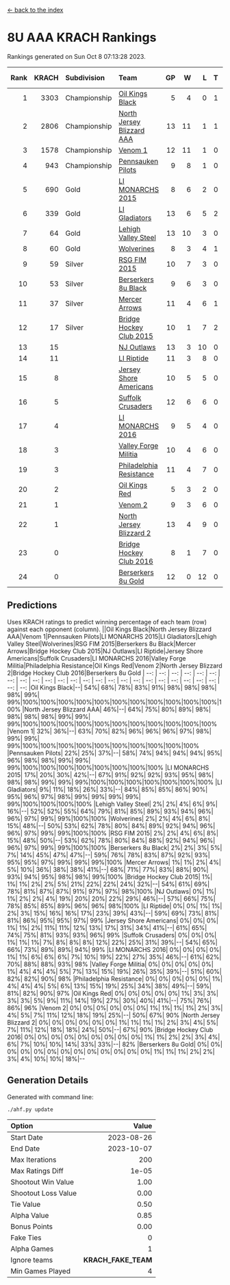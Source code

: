 [<- back to the index](readme.md)
# 8U AAA KRACH Rankings
Rankings generated on Sun Oct  8 07:13:28 2023.

Rank|KRACH|Subdivision|Team|GP|W|L|T|OTW|OTL|SoS|Exp Wins|Win Diff
---:|---:|:---|:---|---:|---:|---:|---:|---:|---:|---:|---:|---:
1|3303|Championship|[Oil Kings Black](https://gamesheetstats.com/seasons/3659/teams/140206/schedule)|5|4|0|1|0|0|585|5.3|-0.0
2|2806|Championship|[North Jersey Blizzard AAA](https://gamesheetstats.com/seasons/3659/teams/140205/schedule)|13|11|1|1|0|0|528|12.3|-0.0
3|1578|Championship|[Venom 1](https://gamesheetstats.com/seasons/3659/teams/140213/schedule)|12|11|1|0|1|0|306|11.8|-0.0
4|943|Championship|[Pennsauken Pilots](https://gamesheetstats.com/seasons/3659/teams/140208/schedule)|9|8|1|0|0|0|218|8.8|-0.0
5|690|Gold|[LI MONARCHS 2015](https://gamesheetstats.com/seasons/3659/teams/140198/schedule)|8|6|2|0|0|0|679|6.8|-0.0
6|339|Gold|[LI Gladiators](https://gamesheetstats.com/seasons/3659/teams/140201/schedule)|13|6|5|2|0|0|1196|7.8|-0.0
7|64|Gold|[Lehigh Valley Steel](https://gamesheetstats.com/seasons/3659/teams/140197/schedule)|13|10|3|0|1|0|131|10.9|0.0
8|60|Gold|[Wolverines](https://gamesheetstats.com/seasons/3659/teams/140215/schedule)|8|3|4|1|0|0|336|4.4|0.0
9|59|Silver|[RSG FIM 2015](https://gamesheetstats.com/seasons/3659/teams/140210/schedule)|10|7|3|0|0|1|84|7.9|0.0
10|53|Silver|[Berserkers 8u Black](https://gamesheetstats.com/seasons/3659/teams/140192/schedule)|9|6|3|0|0|0|239|6.9|0.0
11|37|Silver|[Mercer Arrows](https://gamesheetstats.com/seasons/3659/teams/140202/schedule)|11|4|6|1|0|0|616|5.4|0.0
12|17|Silver|[Bridge Hockey Club 2015](https://gamesheetstats.com/seasons/3659/teams/140194/schedule)|10|1|7|2|0|2|844|2.9|0.0
13|15||[NJ Outlaws](https://gamesheetstats.com/seasons/3659/teams/140203/schedule)|13|3|10|0|1|0|643|3.9|0.0
14|11||[LI Riptide](https://gamesheetstats.com/seasons/3659/teams/140200/schedule)|11|3|8|0|0|0|985|3.9|0.0
15|8||[Jersey Shore Americans](https://gamesheetstats.com/seasons/3659/teams/140196/schedule)|10|5|5|0|0|0|48|5.9|0.0
16|5||[Suffolk Crusaders](https://gamesheetstats.com/seasons/3659/teams/140211/schedule)|12|6|6|0|0|0|41|6.9|0.0
17|4||[LI MONARCHS 2016](https://gamesheetstats.com/seasons/3659/teams/140199/schedule)|9|5|4|0|0|0|13|5.9|0.0
18|3||[Valley Forge Militia](https://gamesheetstats.com/seasons/3659/teams/140212/schedule)|10|4|6|0|0|0|303|4.9|0.0
19|3||[Philadelphia Resistance](https://gamesheetstats.com/seasons/3659/teams/140209/schedule)|11|4|7|0|0|0|282|4.9|0.0
20|2||[Oil Kings Red](https://gamesheetstats.com/seasons/3659/teams/140207/schedule)|5|3|2|0|0|0|3|3.9|0.0
21|1||[Venom 2](https://gamesheetstats.com/seasons/3659/teams/140214/schedule)|9|3|6|0|0|0|8|3.9|0.0
22|1||[North Jersey Blizzard 2](https://gamesheetstats.com/seasons/3659/teams/140204/schedule)|13|4|9|0|0|0|14|4.9|0.0
23|0||[Bridge Hockey Club 2016](https://gamesheetstats.com/seasons/3659/teams/140195/schedule)|8|1|7|0|0|0|10|1.9|0.0
24|0||[Berserkers 8u Gold](https://gamesheetstats.com/seasons/3659/teams/140193/schedule)|12|0|12|0|0|0|2|0.9|0.0

## Predictions
Uses KRACH ratings to predict winning percentage of each team (row) against each opponent (column).
||Oil Kings Black|North Jersey Blizzard AAA|Venom 1|Pennsauken Pilots|LI MONARCHS 2015|LI Gladiators|Lehigh Valley Steel|Wolverines|RSG FIM 2015|Berserkers 8u Black|Mercer Arrows|Bridge Hockey Club 2015|NJ Outlaws|LI Riptide|Jersey Shore Americans|Suffolk Crusaders|LI MONARCHS 2016|Valley Forge Militia|Philadelphia Resistance|Oil Kings Red|Venom 2|North Jersey Blizzard 2|Bridge Hockey Club 2016|Berserkers 8u Gold
| --: | --: | --: | --: | --: | --: | --: | --: | --: | --: | --: | --: | --: | --: | --: | --: | --: | --: | --: | --: | --: | --: | --: | --: | --: 
|Oil Kings Black|--| 54%| 68%| 78%| 83%| 91%| 98%| 98%| 98%| 98%| 99%| 99%|100%|100%|100%|100%|100%|100%|100%|100%|100%|100%|100%|100%
|North Jersey Blizzard AAA| 46%|--| 64%| 75%| 80%| 89%| 98%| 98%| 98%| 98%| 99%| 99%| 99%|100%|100%|100%|100%|100%|100%|100%|100%|100%|100%|100%
|Venom 1| 32%| 36%|--| 63%| 70%| 82%| 96%| 96%| 96%| 97%| 98%| 99%| 99%| 99%|100%|100%|100%|100%|100%|100%|100%|100%|100%|100%
|Pennsauken Pilots| 22%| 25%| 37%|--| 58%| 74%| 94%| 94%| 94%| 95%| 96%| 98%| 98%| 99%| 99%| 99%|100%|100%|100%|100%|100%|100%|100%|100%
|LI MONARCHS 2015| 17%| 20%| 30%| 42%|--| 67%| 91%| 92%| 92%| 93%| 95%| 98%| 98%| 98%| 99%| 99%| 99%|100%|100%|100%|100%|100%|100%|100%
|LI Gladiators|  9%| 11%| 18%| 26%| 33%|--| 84%| 85%| 85%| 86%| 90%| 95%| 96%| 97%| 98%| 99%| 99%| 99%| 99%| 99%|100%|100%|100%|100%
|Lehigh Valley Steel|  2%|  2%|  4%|  6%|  9%| 16%|--| 52%| 52%| 55%| 64%| 79%| 81%| 85%| 89%| 93%| 94%| 96%| 96%| 97%| 99%| 99%|100%|100%
|Wolverines|  2%|  2%|  4%|  6%|  8%| 15%| 48%|--| 50%| 53%| 62%| 78%| 80%| 84%| 89%| 92%| 94%| 96%| 96%| 97%| 99%| 99%|100%|100%
|RSG FIM 2015|  2%|  2%|  4%|  6%|  8%| 15%| 48%| 50%|--| 53%| 62%| 78%| 80%| 84%| 88%| 92%| 94%| 96%| 96%| 97%| 99%| 99%|100%|100%
|Berserkers 8u Black|  2%|  2%|  3%|  5%|  7%| 14%| 45%| 47%| 47%|--| 59%| 76%| 78%| 83%| 87%| 92%| 93%| 95%| 95%| 97%| 99%| 99%| 99%|100%
|Mercer Arrows|  1%|  1%|  2%|  4%|  5%| 10%| 36%| 38%| 38%| 41%|--| 68%| 71%| 77%| 83%| 88%| 90%| 93%| 94%| 95%| 98%| 98%| 99%|100%
|Bridge Hockey Club 2015|  1%|  1%|  1%|  2%|  2%|  5%| 21%| 22%| 22%| 24%| 32%|--| 54%| 61%| 69%| 78%| 81%| 87%| 87%| 91%| 97%| 97%| 98%|100%
|NJ Outlaws|  0%|  1%|  1%|  2%|  2%|  4%| 19%| 20%| 20%| 22%| 29%| 46%|--| 57%| 66%| 75%| 78%| 85%| 85%| 89%| 96%| 96%| 98%|100%
|LI Riptide|  0%|  0%|  1%|  1%|  2%|  3%| 15%| 16%| 16%| 17%| 23%| 39%| 43%|--| 59%| 69%| 73%| 81%| 81%| 86%| 95%| 95%| 97%| 99%
|Jersey Shore Americans|  0%|  0%|  0%|  1%|  1%|  2%| 11%| 11%| 12%| 13%| 17%| 31%| 34%| 41%|--| 61%| 65%| 74%| 75%| 81%| 93%| 93%| 96%| 99%
|Suffolk Crusaders|  0%|  0%|  0%|  1%|  1%|  1%|  7%|  8%|  8%|  8%| 12%| 22%| 25%| 31%| 39%|--| 54%| 65%| 66%| 73%| 89%| 89%| 94%| 99%
|LI MONARCHS 2016|  0%|  0%|  0%|  0%|  1%|  1%|  6%|  6%|  6%|  7%| 10%| 19%| 22%| 27%| 35%| 46%|--| 61%| 62%| 70%| 88%| 88%| 93%| 98%
|Valley Forge Militia|  0%|  0%|  0%|  0%|  0%|  1%|  4%|  4%|  4%|  5%|  7%| 13%| 15%| 19%| 26%| 35%| 39%|--| 51%| 60%| 82%| 82%| 90%| 98%
|Philadelphia Resistance|  0%|  0%|  0%|  0%|  0%|  1%|  4%|  4%|  4%|  5%|  6%| 13%| 15%| 19%| 25%| 34%| 38%| 49%|--| 59%| 81%| 82%| 90%| 97%
|Oil Kings Red|  0%|  0%|  0%|  0%|  0%|  1%|  3%|  3%|  3%|  3%|  5%|  9%| 11%| 14%| 19%| 27%| 30%| 40%| 41%|--| 75%| 76%| 86%| 96%
|Venom 2|  0%|  0%|  0%|  0%|  0%|  0%|  1%|  1%|  1%|  1%|  2%|  3%|  4%|  5%|  7%| 11%| 12%| 18%| 19%| 25%|--| 50%| 67%| 90%
|North Jersey Blizzard 2|  0%|  0%|  0%|  0%|  0%|  0%|  1%|  1%|  1%|  1%|  2%|  3%|  4%|  5%|  7%| 11%| 12%| 18%| 18%| 24%| 50%|--| 67%| 90%
|Bridge Hockey Club 2016|  0%|  0%|  0%|  0%|  0%|  0%|  0%|  0%|  0%|  1%|  1%|  2%|  2%|  3%|  4%|  6%|  7%| 10%| 10%| 14%| 33%| 33%|--| 82%
|Berserkers 8u Gold|  0%|  0%|  0%|  0%|  0%|  0%|  0%|  0%|  0%|  0%|  0%|  0%|  0%|  1%|  1%|  1%|  2%|  2%|  3%|  4%| 10%| 10%| 18%|--

## Generation Details

Generated with command line:
```
./ahf.py update
```

| Option | Value |
| :----- | ----: |
| Start Date | 2023-08-26 |
| End Date | 2023-10-07 |
| Max Iterations | 200 |
| Max Ratings Diff | 1e-05 |
| Shootout Win Value | 1.00 |
| Shootout Loss Value | 0.00 |
| Tie Value | 0.50 |
| Alpha Value | 0.85 |
| Bonus Points | 0.00 |
| Fake Ties | 0 |
| Alpha Games | 1 |
| Ignore teams | __KRACH_FAKE_TEAM__ |
| Min Games Played | 4 |

